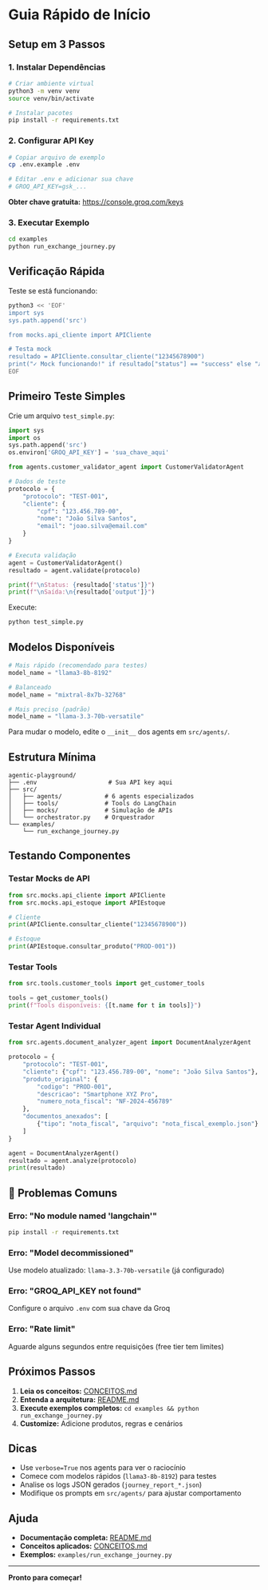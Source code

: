 # Guia Rápido de Início

## Setup em 3 Passos

### 1. Instalar Dependências

```bash
# Criar ambiente virtual
python3 -m venv venv
source venv/bin/activate

# Instalar pacotes
pip install -r requirements.txt
```

### 2. Configurar API Key

```bash
# Copiar arquivo de exemplo
cp .env.example .env

# Editar .env e adicionar sua chave
# GROQ_API_KEY=gsk_...
```

**Obter chave gratuita:** https://console.groq.com/keys

### 3. Executar Exemplo

```bash
cd examples
python run_exchange_journey.py
```

## Verificação Rápida

Teste se está funcionando:

```bash
python3 << 'EOF'
import sys
sys.path.append('src')

from mocks.api_cliente import APICliente

# Testa mock
resultado = APICliente.consultar_cliente("12345678900")
print("✓ Mock funcionando!" if resultado["status"] == "success" else "✗ Erro no mock")
EOF
```

## Primeiro Teste Simples

Crie um arquivo `test_simple.py`:

```python
import sys
import os
sys.path.append('src')
os.environ['GROQ_API_KEY'] = 'sua_chave_aqui'

from agents.customer_validator_agent import CustomerValidatorAgent

# Dados de teste
protocolo = {
    "protocolo": "TEST-001",
    "cliente": {
        "cpf": "123.456.789-00",
        "nome": "João Silva Santos",
        "email": "joao.silva@email.com"
    }
}

# Executa validação
agent = CustomerValidatorAgent()
resultado = agent.validate(protocolo)

print(f"\nStatus: {resultado['status']}")
print(f"\nSaída:\n{resultado['output']}")
```

Execute:
```bash
python test_simple.py
```

## Modelos Disponíveis

```python
# Mais rápido (recomendado para testes)
model_name = "llama3-8b-8192"

# Balanceado
model_name = "mixtral-8x7b-32768"

# Mais preciso (padrão)
model_name = "llama-3.3-70b-versatile"
```

Para mudar o modelo, edite o `__init__` dos agents em `src/agents/`.

## Estrutura Mínima

```
agentic-playground/
├── .env                    # Sua API key aqui
├── src/
│   ├── agents/            # 6 agents especializados
│   ├── tools/             # Tools do LangChain
│   ├── mocks/             # Simulação de APIs
│   └── orchestrator.py    # Orquestrador
└── examples/
    └── run_exchange_journey.py
```

## Testando Componentes

### Testar Mocks de API

```python
from src.mocks.api_cliente import APICliente
from src.mocks.api_estoque import APIEstoque

# Cliente
print(APICliente.consultar_cliente("12345678900"))

# Estoque
print(APIEstoque.consultar_produto("PROD-001"))
```

### Testar Tools

```python
from src.tools.customer_tools import get_customer_tools

tools = get_customer_tools()
print(f"Tools disponíveis: {[t.name for t in tools]}")
```

### Testar Agent Individual

```python
from src.agents.document_analyzer_agent import DocumentAnalyzerAgent

protocolo = {
    "protocolo": "TEST-001",
    "cliente": {"cpf": "123.456.789-00", "nome": "João Silva Santos"},
    "produto_original": {
        "codigo": "PROD-001",
        "descricao": "Smartphone XYZ Pro",
        "numero_nota_fiscal": "NF-2024-456789"
    },
    "documentos_anexados": [
        {"tipo": "nota_fiscal", "arquivo": "nota_fiscal_exemplo.json"}
    ]
}

agent = DocumentAnalyzerAgent()
resultado = agent.analyze(protocolo)
print(resultado)
```

## 🐛 Problemas Comuns

### Erro: "No module named 'langchain'"
```bash
pip install -r requirements.txt
```

### Erro: "Model decommissioned"
Use modelo atualizado: `llama-3.3-70b-versatile` (já configurado)

### Erro: "GROQ_API_KEY not found"
Configure o arquivo `.env` com sua chave da Groq

### Erro: "Rate limit"
Aguarde alguns segundos entre requisições (free tier tem limites)

## Próximos Passos

1. **Leia os conceitos:** [CONCEITOS.md](./CONCEITOS.md)
2. **Entenda a arquitetura:** [README.md](./README.md)
3. **Execute exemplos completos:** `cd examples && python run_exchange_journey.py`
4. **Customize:** Adicione produtos, regras e cenários

## Dicas

- Use `verbose=True` nos agents para ver o raciocínio
- Comece com modelos rápidos (`llama3-8b-8192`) para testes
- Analise os logs JSON gerados (`journey_report_*.json`)
- Modifique os prompts em `src/agents/` para ajustar comportamento

## Ajuda

- **Documentação completa:** [README.md](./README.md)
- **Conceitos aplicados:** [CONCEITOS.md](./CONCEITOS.md)
- **Exemplos:** `examples/run_exchange_journey.py`

---

**Pronto para começar!**
